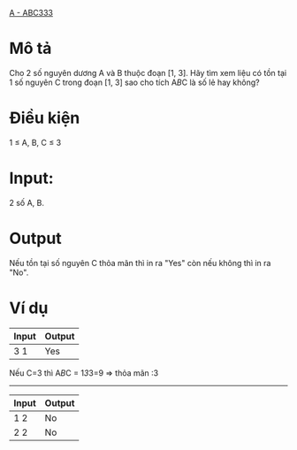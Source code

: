 [A - ABC333](https://atcoder.jp/contests/ABC109/tasks/abc109_a)

# Mô tả
Cho 2 số nguyên dương A và B thuộc đoạn [1, 3].
Hãy tìm xem liệu có tồn tại 1 số nguyên C trong đoạn [1, 3] sao cho tích A*B*C là số lẻ hay không?

# Điều kiện 
1 ≤ A, B, C ≤ 3

# Input:
2 số A, B.

# Output
Nếu tồn tại số nguyên C thỏa mãn thì in ra "Yes" còn nếu không thì in ra "No".

# Ví dụ
| Input | Output |
| ----- | ----- |
| 3 1 | Yes |

Nếu C=3 thì A*B*C = 1*3*3=9 => thỏa mãn :3

-------------
| Input | Output |
| ----- | ----- |
| 1 2 | No | 
| 2 2 | No |
